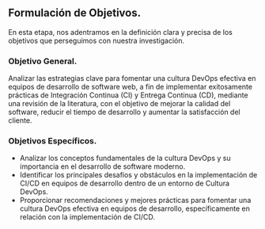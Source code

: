 ## Formulación de Objetivos.

En esta etapa, nos adentramos en la definición clara y precisa de los objetivos que perseguimos con nuestra investigación.

### Objetivo General.

Analizar las estrategias clave para fomentar una cultura DevOps efectiva en equipos de desarrollo de software web, a fin de implementar exitosamente prácticas de Integración Continua (CI) y Entrega Continua (CD), mediante una revisión de la literatura, con el objetivo de mejorar la calidad del software, reducir el tiempo de desarrollo y aumentar la satisfacción del cliente.

### Objetivos Específicos.

- Analizar los conceptos fundamentales de la cultura DevOps y su importancia en el desarrollo de software moderno.
- Identificar los principales desafíos y obstáculos en la implementación de CI/CD en equipos de desarrollo dentro de un entorno de Cultura DevOps.
- Proporcionar recomendaciones y mejores prácticas para fomentar una cultura DevOps efectiva en equipos de desarrollo, específicamente en relación con la implementación de CI/CD.




